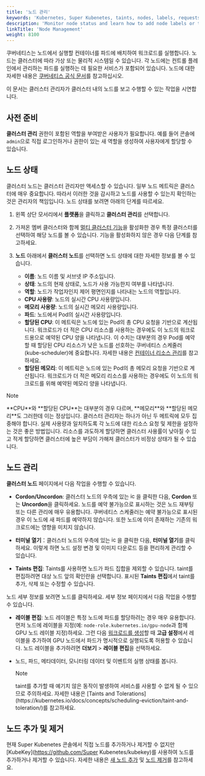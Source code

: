 ```yaml
---
title: '노드 관리'
keywords: 'Kubernetes, Super Kubenetes, taints, nodes, labels, requests, limits'
description: 'Monitor node status and learn how to add node labels or taints.'
linkTitle: 'Node Management'
weight: 8100
---
```


쿠버네티스는 노드에서 실행할 컨테이너를 파드에 배치하여 워크로드를 실행합니다. 노드는 클러스터에 따라 가상 또는 물리적 시스템일 수 있습니다. 각 노드에는 컨트롤 플레인에서 관리하는 파드를 실행하는 데 필요한 서비스가 포함되어 있습니다. 노드에 대한 자세한 내용은 [쿠버네티스 공식 문서](https://kubernetes.io/docs/concepts/architecture/nodes/)를 참고하십시오.

이 문서는 클러스터 관리자가 클러스터 내의 노드를 보고 수행할 수 있는 작업을 시연합니다.

## 사전 준비

**클러스터 관리** 권한이 포함된 역할을 부여받은 사용자가 필요합니다. 예를 들어 콘솔에 `admin`으로 직접 로그인하거나 권한이 있는 새 역할을 생성하여 사용자에게 할당할 수 있습니다.

## 노드 상태

클러스터 노드는 클러스터 관리자만 액세스할 수 있습니다. 일부 노드 메트릭은 클러스터에 매우 중요합니다. 따라서 이러한 것을 감시하고 노드를 사용할 수 있는지 확인하는 것은 관리자의 책임입니다. 노드 상태를 보려면 아래의 단계를 따르세요.

1. 왼쪽 상단 모서리에서 **플랫폼**을 클릭하고 **클러스터 관리**를 선택합니다.

2. 가져온 멤버 클러스터와 함께 [멀티 클러스터 기능](../../multicluster-management/)을 활성화한 경우 특정 클러스터를 선택하여 해당 노드를 볼 수 있습니다. 기능을 활성화하지 않은 경우 다음 단계를 참고하세요.

3. **노드** 아래에서 **클러스터 노드**를 선택하면 노드 상태에 대한 자세한 정보를 볼 수 있습니다.

   - **이름**: 노드 이름 및 서브넷 IP 주소입니다.
   - **상태**: 노드의 현재 상태로, 노드가 사용 가능한지 여부를 나타냅니다.
   - **역할**: 노드가 작업자인지 제어 평면인지를 나타내는 노드의 역할입니다.
   - **CPU 사용량**: 노드의 실시간 CPU 사용량입니다.
   - **메모리 사용량**: 노드의 실시간 메모리 사용량입니다.
   - **파드**: 노드에서 Pod의 실시간 사용량입니다.
   - **할당된 CPU**: 이 메트릭은 노드에 있는 Pod의 총 CPU 요청을 기반으로 계산됩니다. 워크로드가 더 적은 CPU 리소스를 사용하는 경우에도 이 노드의 워크로드용으로 예약된 CPU 양을 나타냅니다. 이 수치는 대부분의 경우 Pod를 예약할 때 할당된 CPU 리소스가 낮은 노드를 선호하는 쿠버네티스 스케줄러(kube-scheduler)에 중요합니다. 자세한 내용은 [컨테이너 리소스 관리](https://Kubernetes.io/docs/concepts/configuration/manage-resources-containers/)를 참고하세요.
   - **할당된 메모리**: 이 메트릭은 노드에 있는 Pod의 총 메모리 요청을 기반으로 계산됩니다. 워크로드가 더 적은 메모리 리소스를 사용하는 경우에도 이 노드의 워크로드를 위해 예약된 메모리 양을 나타냅니다.

  <div className="notices note">
    <p>Note</p>
    <div>
      **CPU**와 **할당된 CPU**는 대부분의 경우 다르며, **메모리**와 **할당된 메모리**도 그러한데 이는 정상입니다. 클러스터 관리자는 하나가 아닌 두 메트릭에 모두 집중해야 합니다. 실제 사용량과 일치하도록 각 노드에 대한 리소스 요청 및 제한을 설정하는 것은 좋은 방법입니다. 리소스를 과도하게 할당하면 클러스터 사용률이 낮아질 수 있고 적게 할당하면 클러스터에 높은 부담이 가해져 클러스터가 비정상 상태가 될 수 있습니다.
    </div>
  </div>

## 노드 관리

**클러스터 노드** 페이지에서 다음 작업을 수행할 수 있습니다.

- **Cordon/Uncordon**: 클러스터 노드의 우측에 있는 <img src="/dist/assets/docs/v3.3/common-icons/three-dots.png" width="15" alt="icon" />을 클릭한 다음, **Cordon** 또는 **Uncordon**을 클릭하세요. 노드를 예약 불가능으로 표시하는 것은 노드 재부팅 또는 다른 관리에 매우 유용합니다. 쿠버네티스 스케줄러는 예약 불가능으로 표시된 경우 이 노드에 새 파드를 예약하지 않습니다. 또한 노드에 이미 존재하는 기존의 워크로드에는 영향을 미치지 않습니다.

- **터미널 열기**：클러스터 노드의 우측에 있는 <img src="/dist/assets/docs/v3.3/common-icons/three-dots.png" width="15" alt="icon" />을 클릭한 다음, **터미널 열기**를 클릭하세요. 이렇게 하면 노드 설정 변경 및 이미지 다운로드 등을 편리하게 관리할 수 있습니다.

- **Taints 편집**: Taints를 사용하면 노드가 파드 집합을 제외할 수 있습니다. taint를 편집하려면 대상 노드 앞의 확인란을 선택합니다. 표시된 **Taints 편집**에서 taint를 추가, 삭제 또는 수정할 수 있습니다.

노드 세부 정보를 보려면 노드를 클릭하세요. 세부 정보 페이지에서 다음 작업을 수행할 수 있습니다.

- **레이블 편집**: 노드 레이블은 특정 노드에 파드를 할당하려는 경우 매우 유용합니다. 먼저 노드에 레이블을 지정(예: `node-role.kubernetes.io/gpu-node`과 함께 GPU 노드 레이블 지정)하세요. 그런 다음 [워크로드를 생성](../../project-user-guide/application-workloads/deployments/#step-5-configure-advanced-settings)할 때 **고급 설정**에서 레이블을 추가하여 GPU 노드에서 파드가 명시적으로 실행되도록 허용할 수 있습니다. 노드 레이블을 추가하려면 **더보기** > **레이블 편집**을 선택하세요.

* 노드, 파드, 메타데이터, 모니터링 데이터 및 이벤트의 실행 상태를 봅니다.

  <div className="notices note">
    <p>Note</p>
    <div>
     taint를 추가할 때 예기치 않은 동작이 발생하여 서비스를 사용할 수 없게 될 수 있으므로 주의하세요. 자세한 내용은 [Taints and Tolerations](https://kubernetes.io/docs/concepts/scheduling-eviction/taint-and-toleration/)를 참고하세요.
    </div>
  </div>

## 노드 추가 및 제거

현재 Super Kubenetes 콘솔에서 직접 노드를 추가하거나 제거할 수 없지만 [KubeKey](https://github.com/Super Kubenetes/kubekey)를 사용하여 노드를 추가하거나 제거할 수 있습니다. 자세한 내용은 [새 노드 추가](../../installing-on-linux/cluster-operation/add-new-nodes/) 및 [노드 제거](../../installing-on-linux/cluster-operation/remove-nodes/)를 참고하세요.
